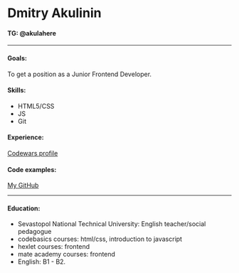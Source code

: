 # Dmitry Akulinin

#### TG: @akulahere

------------

#### Goals:
To get a position as a Junior Frontend Developer.

#### Skills:
- HTML5/CSS
- JS
- Git

#### Experience:
[Codewars profile](https://www.codewars.com/users/akulahere "Codewars profile")

#### Code examples:
[My GitHub ](https://github.com/akulahere "My GitHub ")

------------

#### Education:
- Sevastopol National Technical University: English teacher/social pedagogue
- codebasics courses: html/css, introduction to javascript
- hexlet courses: frontend
- mate academy courses: frontend
- English: B1 - B2.
